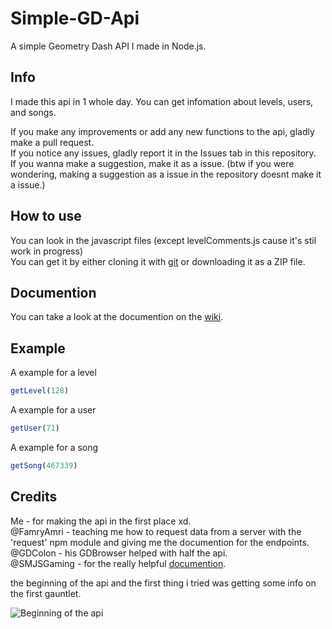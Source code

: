 # Simple-GD-Api
A simple Geometry Dash API I made in Node.js.

## Info
I made this api in 1 whole day. You can get infomation about levels, users, and songs.

If you make any improvements or add any new functions to the api, gladly make a pull request.<br/>
If you notice any issues, gladly report it in the Issues tab in this repository.<br/>
If you wanna make a suggestion, make it as a issue. (btw if you were wondering, making a suggestion as a issue in the repository doesnt make it a issue.)

## How to use
You can look in the javascript files (except levelComments.js cause it's stil work in progress)<br/>
You can get it by either cloning it with [git](https://git-scm.com/) or downloading it as a ZIP file.

## Documention
You can take a look at the documention on the [wiki](https://github.com/willycoffee/Simple-GD-Api/wiki).

## Example
A example for a level
```javascript
getLevel(128)
```

A example for a user
```javascript
getUser(71)
```

A example for a song
```javascript
getSong(467339)
```

## Credits
Me - for making the api in the first place xd.<br/>
@FamryAmri - teaching me how to request data from a server with the 'request' npm module and giving me the documention for the endpoints.<br/>
@GDColon - his GDBrowser helped with half the api.<br/>
@SMJSGaming - for the really helpful [documention](https://github.com/SMJSGaming/GDDocs).


the beginning of the api and the first thing i tried was getting some info on the first gauntlet.


![Beginning of the api](https://i.imgur.com/3EMX5UO.png)
